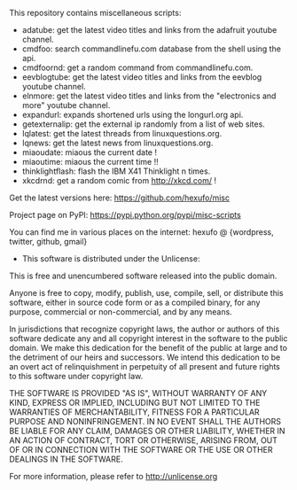 This repository contains miscellaneous scripts:

- adatube: get the latest video titles and links from the
  adafruit youtube channel.
- cmdfoo: search commandlinefu.com database from the shell using the api.
- cmdfoornd: get a random command from commandlinefu.com.
- eevblogtube: get the latest video titles and links from the
  eevblog youtube channel.
- elnmore: get the latest video titles and links from the
  "electronics and more" youtube channel.
- expandurl: expands shortened urls using the longurl.org api.
- getexternalip: get the external ip randomly from a list of web sites.
- lqlatest: get the latest threads from linuxquestions.org.
- lqnews: get the latest news from linuxquestions.org.
- miaoudate: miaous the current date !
- miaoutime: miaous the current time !!
- thinklightflash: flash the IBM X41 Thinklight n times.
- xkcdrnd: get a random comic from http://xkcd.com/ !

Get the latest versions here:
https://github.com/hexufo/misc

Project page on PyPI: https://pypi.python.org/pypi/misc-scripts

You can find me in various places on the internet:
hexufo @ {wordpress, twitter, github, gmail}

- This software is distributed under the Unlicense:

This is free and unencumbered software released into the public domain.

Anyone is free to copy, modify, publish, use, compile, sell, or
distribute this software, either in source code form or as a compiled
binary, for any purpose, commercial or non-commercial, and by any
means.

In jurisdictions that recognize copyright laws, the author or authors
of this software dedicate any and all copyright interest in the
software to the public domain. We make this dedication for the benefit
of the public at large and to the detriment of our heirs and
successors. We intend this dedication to be an overt act of
relinquishment in perpetuity of all present and future rights to this
software under copyright law.

THE SOFTWARE IS PROVIDED "AS IS", WITHOUT WARRANTY OF ANY KIND,
EXPRESS OR IMPLIED, INCLUDING BUT NOT LIMITED TO THE WARRANTIES OF
MERCHANTABILITY, FITNESS FOR A PARTICULAR PURPOSE AND NONINFRINGEMENT.
IN NO EVENT SHALL THE AUTHORS BE LIABLE FOR ANY CLAIM, DAMAGES OR
OTHER LIABILITY, WHETHER IN AN ACTION OF CONTRACT, TORT OR OTHERWISE,
ARISING FROM, OUT OF OR IN CONNECTION WITH THE SOFTWARE OR THE USE OR
OTHER DEALINGS IN THE SOFTWARE.

For more information, please refer to <http://unlicense.org>
